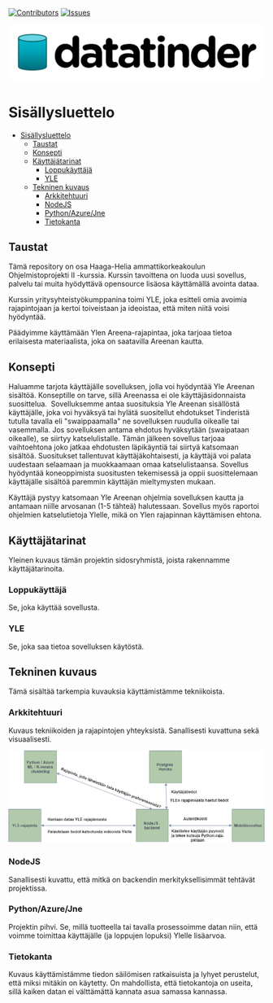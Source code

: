 [![Contributors][contributors-shield]][contributors-url]
[![Issues][issues-shield]][issues-url]

[contributors-shield]: https://img.shields.io/github/contributors/jussihayha/DataTinderit.svg?style=for-the-badge
[contributors-url]: https://github.com/jussihayha/DataTinderit/graphs/contributors
[issues-shield]: https://img.shields.io/github/issues/jussihayha/DataTinderit.svg?style=for-the-badge
[issues-url]: https://github.com/jussihayha/DataTinderit/issues
[product-screenshot]: images/logo_viritys_transparent.png


![logo](./images/logo_viritys.JPG)

# Sisällysluettelo
- [Sisällysluettelo](#sisällysluettelo)
  - [Taustat](#taustat)
  - [Konsepti](#konsepti)
  - [Käyttäjätarinat](#käyttäjätarinat)
    - [Loppukäyttäjä](#loppukäyttäjä)
    - [YLE](#yle)
  - [Tekninen kuvaus](#tekninen-kuvaus)
    - [Arkkitehtuuri](#arkkitehtuuri)
    - [NodeJS](#nodejs)
    - [Python/Azure/Jne](#pythonazurejne)
    - [Tietokanta](#tietokanta)

## Taustat 
Tämä repository on osa Haaga-Helia ammattikorkeakoulun Ohjelmistoprojekti II -kurssia. Kurssin tavoittena on luoda uusi sovellus, palvelu tai muita hyödyttävä opensource lisäosa käyttämällä avointa dataa. 

Kurssin yritysyhteistyökumppanina toimi YLE, joka esitteli omia avoimia rajapintojaan ja kertoi toiveistaan ja ideoistaa, että miten niitä voisi hyödyntää.

Päädyimme käyttämään Ylen Areena-rajapintaa, joka tarjoaa tietoa erilaisesta materiaalista, joka on saatavilla Areenan kautta. 

## Konsepti
Haluamme tarjota käyttäjälle sovelluksen, jolla voi hyödyntää Yle Areenan sisältöä. Konseptille on tarve, sillä Areenassa ei ole käyttäjäsidonnaista suosittelua. ​
Sovelluksemme antaa suosituksia Yle Areenan sisällöstä käyttäjälle, joka voi hyväksyä tai hylätä suositellut ehdotukset Tinderistä tutulla tavalla eli  "swaippaamalla" ne sovelluksen ruudulla oikealle tai vasemmalla. Jos sovelluksen antama ehdotus hyväksytään (swaipataan oikealle), se siirtyy katselulistalle. Tämän jälkeen sovellus tarjoaa vaihtoehtona joko jatkaa ehdotusten läpikäyntiä tai siirtyä katsomaan sisältöä. Suositukset tallentuvat käyttäjäkohtaisesti, ja käyttäjä voi palata uudestaan selaamaan ja muokkaamaan omaa katselulistaansa. Sovellus hyödyntää koneoppimista suositusten tekemisessä ja oppii suosittelemaan käyttäjälle sisältöä paremmin käyttäjän mieltymysten mukaan.​

Käyttäjä pystyy katsomaan Yle Areenan ohjelmia sovelluksen kautta ja antamaan niille arvosanan (1-5 tähteä) halutessaan. Sovellus myös raportoi ohjelmien katselutietoja Ylelle, mikä on Ylen rajapinnan käyttämisen ehtona.

## Käyttäjätarinat
Yleinen kuvaus tämän projektin sidosryhmistä, joista rakennamme käyttäjätarinoita.

### Loppukäyttäjä
Se, joka käyttää sovellusta.

### YLE
Se, joka saa tietoa sovelluksen käytöstä.

## Tekninen kuvaus
Tämä sisältää tarkempia kuvauksia käyttämistämme tekniikoista.

### Arkkitehtuuri
Kuvaus tekniikoiden ja rajapintojen yhteyksistä. Sanallisesti kuvattuna sekä visuaalisesti.

![Arkkitehtuuri_proto](./images/arkkitehtuuri_proto.png)

### NodeJS
Sanallisesti kuvattu, että mitkä on backendin merkityksellisimmät tehtävät projektissa.

### Python/Azure/Jne
Projektin pihvi. Se, millä tuotteella tai tavalla prosessoimme datan niin, että voimme toimittaa käyttäjälle (ja loppujen lopuksi) Ylelle lisäarvoa.

### Tietokanta
Kuvaus käyttämistämme tiedon säilömisen ratkaisuista ja lyhyet perustelut, että miksi mitäkin on käytetty. On mahdollista, että tietokantoja on useita, sillä kaiken datan ei välttämättä kannata asua samassa kannassa.




